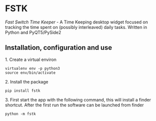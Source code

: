 # FSTK

*Fast Switch Time Keeper* - A Time Keeping desktop widget focused on tracking the time spent on (possibly interleaved) daily tasks.
Written in Python and PyQT5/PySide2

## Installation, configuration and use

1\. Create a virtual environ

~~~
virtualenv env -p python3
source env/bin/activate
~~~

2\. Install the package

~~~
pip install fstk
~~~

3\. First start the app with the following command, this will install a finder shortcut.
After the first run the software can be launched from finder

~~~
python -m fstk
~~~
